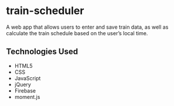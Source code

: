 # train-scheduler
A web app that allows users to enter and save train data, as well as calculate the train schedule based on the user’s local time.

## Technologies Used
* HTML5
* CSS
* JavaScript
* jQuery
* Firebase
* moment.js
